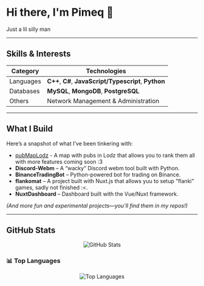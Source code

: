 # Hi there, I'm Pimeq 👋

Just a lil silly man

---

##  Skills & Interests

| Category    | Technologies                        |
|-------------|-------------------------------------|
| Languages   | **C++**, **C#**, **JavaScript/Typescript**, **Python** |
| Databases   | **MySQL**, **MongoDB**, **PostgreSQL**      |
| Others      | Network Management & Administration |

---

##  What I Build

Here’s a snapshot of what I’ve been tinkering with:
- <a href='https://pubmaplodz.pages.dev/'>pubMapLodz</a> - A map with pubs in Lodz that allows you to rank them all with more features coming soon :3
- **Discord-Webm** – A “wacky” Discord webm tool built with Python.  
- **BinanceTradingBot** – Python-powered bot for trading on Binance.  
- **flankomat** – A project built with Nuxt.js that allows yuu to setup "flanki" games, sadly not finished :<.  
- **NuxtDashboard** – Dashboard built with the Vue/Nuxt framework.

*(And more fun and experimental projects—you’ll find them in my repos!)*

---

##  GitHub Stats
<p align="center">
  <img src="https://github-readme-stats.vercel.app/api?username=Pimeq&show_icons=true&theme=dark" alt="GitHub Stats">
</p>

<h3>📊 Top Languages</h3>

<p align="center">
  <img src="https://github-readme-stats.vercel.app/api/top-langs/?username=Pimeq&layout=compact&theme=dark" alt="Top Languages">
</p>


